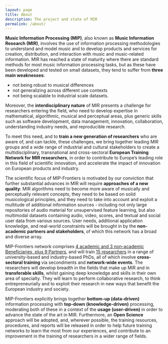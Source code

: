 ```yaml
---
layout: page
title: About
description: The project and state of MIR
permalink: /about/
---
```


**Music Information Processing (MIP)**, also known as **Music Information Research (MIR)**, involves the use of information processing methodologies to understand and model music and to develop products and services for creation, distribution, and interaction with music and music-related information. MIR has reached a state of maturity where there are standard methods for most music information processing tasks, but as these have been developed and tested on small datasets, they tend to suffer from **three main weaknesses**: 

* not being robust to musical differences
* not generalizing across different use contexts
* not being scalable to industrial scale datasets. 

Moreover, the **interdisciplinary nature** of MIR presents a challenge for researchers entering the field, who need to develop expertise in mathematical, algorithmic, musical and perceptual areas, plus generic skills such as software development, data management, innovation, collaboration, understanding industry needs, and reproducible research. 

To meet this need, and to **train a new generation of researchers** who are aware of, and can tackle, these challenges, we bring together leading MIR groups and a wide range of industrial and cultural stakeholders to create a multidisciplinary, transnational and cross-sectoral **European Training Network for MIR researchers**, in order to contribute to Europe’s leading role in this field of scientific innovation, and accelerate the impact of innovation on European products and industry.

The scientific focus of MIP-Frontiers is motivated by our conviction that further substantial advances in MIR will require **approaches of a new quality**: MIR algorithms need to become more aware of musically and perceptually relevant concepts, they need to be based on solid musicological principles, and they need to take into account and exploit a multitude of additional information sources - including not only large repositories of audio material for unsupervised feature learning, but also multimodal datasets containing audio, video, scores, and textual and social user data from various sources. User needs, additional application knowledge, and real-world constraints will be brought in by the **non-academic partners and stakeholders**, of which this network has a broad and diverse array.

MIP-Frontiers network comprises [4 academic and 3 non-academic Beneficiaries, plus 9 Partners](/institutions), and will train [15 researchers](/people) in a range of university-based and industry-based PhDs, all of which involve **cross-sectoral training** via secondments and **network-wide events**. The researchers will develop breadth in the fields that make up MIR and in **transferable skills**, whilst gaining deep knowledge and skills in their own area of specialty. They will learn to perform collaborative research, to think entrepreneurially and to exploit their research in new ways that benefit the European industry and society. 

MIP-Frontiers explicitly brings together **bottom-up (data-driven)** information processing with **top-down (knowledge-driven)** processing, moderating both of these in a context of the **usage (user-driven)** in order to advance the state of the art in MIR. Furthermore, an **Open Science** approach will be adopted, and, wherever possible, the training resources, procedures, and reports will be released in order to help future training networks to learn the most from our experiences, and contribute to an improvement in the training of researchers in a wider range of fields.
